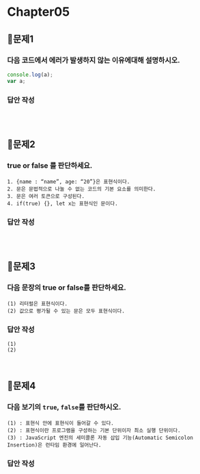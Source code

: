 # Chapter05
## 📌문제1
### 다음 코드에서 에러가 발생하지 않는 이유에대해 설명하시오.
```js
console.log(a);
var a;
```
### 답안 작성
```
```

<br>

## 📌문제2
### true or false 를 판단하세요.
```
1. {name : “name”, age: “20”}은 표현식이다.
2. 문은 문법적으로 나눌 수 없는 코드의 기본 요소를 의미한다.
3. 문은 여러 토큰으로 구성된다.
4. if(true) {}, let x는 표현식인 문이다. 
```
### 답안 작성
```
```

<br>

## 📌문제3
### 다음 문장의 true or false를 판단하세요.
```
(1) 리터럴은 표현식이다.
(2) 값으로 평가될 수 있는 문은 모두 표현식이다.
```

### 답안 작성
```
(1) 
(2) 
```

<br>

## 📌문제4
### 다음 보기의 `true`, `false`를 판단하시오.
```
(1) : 표현식 안에 표현식이 들어갈 수 있다.
(2) : 표현식이란 프로그램을 구성하는 기본 단위이자 최소 실행 단위이다.
(3) : JavaScript 엔진의 세미콜론 자동 삽입 기능(Automatic Semicolon Insertion)은 런타임 환경에 일어난다.
```
### 답안 작성
```
```

<br>
